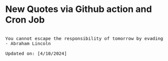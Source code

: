 # New Quotes via Github action and Cron Job

<pre>
<!-- #quote -->
You cannot escape the responsibility of tomorrow by evading it today.
- Abraham Lincoln

Updated on: [4/10/2024]
<!-- #quoteEnd -->
</pre>
